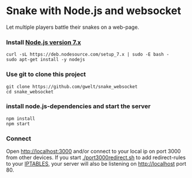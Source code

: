 # Snake with Node.js and websocket
Let multiple players battle their snakes on a web-page.

### Install [Node.js version 7.x](https://nodejs.org/en/download/package-manager/)
```
curl -sL https://deb.nodesource.com/setup_7.x | sudo -E bash -
sudo apt-get install -y nodejs
```
### Use git to clone this project
```
git clone https://github.com/gwelt/snake_websocket
cd snake_websocket
```
### install node.js-dependencies and start the server
```
npm install
npm start
```
### Connect
Open [http://localhost:3000](http://localhost:3000) and/or connect to your local ip on port 3000 from other devices.
If you start [./port3000redirect.sh](https://github.com/gwelt/snake_websocket/blob/master/port3000redirect.sh) to add redirect-rules to your [IPTABLES](https://help.ubuntu.com/community/IptablesHowTo), your server will also be listening on [http://localhost](http://localhost) port 80.

